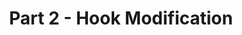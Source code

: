 ---
layout: default
title: Part 2 - Hook Modification
parent: Single GPU Passthrough
nav_order: 2
---